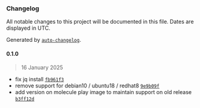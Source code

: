 ### Changelog

All notable changes to this project will be documented in this file. Dates are displayed in UTC.

Generated by [`auto-changelog`](https://github.com/CookPete/auto-changelog).

#### 0.1.0

> 16 January 2025

- fix jq install [`fb961f3`](https://github.com/lotusnoir/ansible-apps_json_yaml_tools/commit/fb961f3dacf30acaca27aface48de0fc9704c77f)
- remove support for debian10 / ubuntu18 / redhat8 [`9e9b09f`](https://github.com/lotusnoir/ansible-apps_json_yaml_tools/commit/9e9b09fd5043add30474c8ff731bd453c6124a56)
- add version on molecule play image to maintain support on old release [`b3ff12d`](https://github.com/lotusnoir/ansible-apps_json_yaml_tools/commit/b3ff12d64beaaecbf8fc76b785e9ce12eafbbf61)
